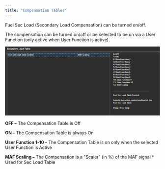 ```yaml
---
title: "Compensation Tables"
---
```


Fuel Sec Load (Secondary Load Compensation) can be turned on/off. &nbsp;


The compensation can be turned on/off or be selected to be on via a User Function (only active when User Function is active). &nbsp;


![Image](</img/NewItem738.png>)


**OFF –** The Compensation Table is Off


**ON –** The Compensation Table is always On


**User Function 1-10 –** The Compensation Table is on only when the selected User Function is Active&nbsp;


**MAF Scaling –** The Compensation is a "Scaler" (in %) of the MAF signal \* Used for Sec Load Table



